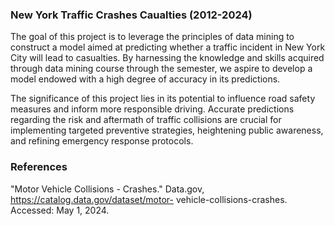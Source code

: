 ### New York Traffic Crashes Caualties (2012-2024)

The goal of this project is to leverage the principles of data mining to construct a model aimed at predicting whether a traffic incident in New York City will lead to casualties. 
By harnessing the knowledge and skills acquired through data mining course through the semester, we aspire to develop a model endowed with a high degree of accuracy in its predictions.

The significance of this project lies in its potential to influence road safety measures and inform more responsible driving. Accurate predictions regarding the risk and aftermath of traffic 
collisions are crucial for implementing targeted preventive strategies, heightening public awareness, and refining emergency response protocols.

### References

"Motor Vehicle Collisions - Crashes." Data.gov, https://catalog.data.gov/dataset/motor-
vehicle-collisions-crashes. Accessed: May 1, 2024.
